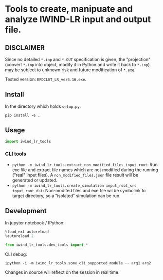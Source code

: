 
# Tools to create, manipuate and analyze IWIND-LR input and output file.

## DISCLAIMER

Since no detailed `*.inp` and `*.OUT` specification is given, the "projection" (convert `*.inp` into object, modify it in Python and write it back to `*.inp`) may be subject to unknown risk and future modification of `*.exe`.

Tested version: `EFDCLGT_LR_ver4.16.exe`.

## Install

In the directory which holds `setup.py`.

```shell
pip install -e .
```

## Usage

```python
import iwind_lr_tools
```

### CLI tools

* `python -m iwind_lr_tools.extract_non_modified_files input_root`: Run exe file and extract file names which are not modified during the running ("real" input files). A `non_modified_files.json` file result will be generated or updated. 
* `python -m iwind_lr_tools.create_simulation input_root_src input_root_dst`: Non-modifed files and exe file wil be symbolink to target directory, so a "isolated" simulation can be run.


## Development

In jupyter notebook / IPython:

```python
%load_ext autoreload
%autoreload 2

from iwind_lr_tools.dev_tools import *
```

CLI debug:

```shell
ipython -i -m iwind_lr_tools.some_cli_supported_module -- arg1 arg2
```

Changes in source will reflect on the session in real time.
